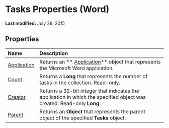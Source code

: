 
# Tasks Properties (Word)

 **Last modified:** July 28, 2015


## Properties



|**Name**|**Description**|
|:-----|:-----|
| [Application](900f7a82-1973-1ab3-0d28-7ab3bb9c3455.md)|Returns an  ** [Application](d1cf6f8f-4e88-bf01-93b4-90a83f79cb44.md)** object that represents the Microsoft Word application.|
| [Count](7013acbb-c2ff-a989-a182-83c55b596ec6.md)|Returns a  **Long** that represents the number of tasks in the collection. Read-only.|
| [Creator](9a545b9d-09eb-4fd8-c3e3-802de2736183.md)|Returns a 32-bit integer that indicates the application in which the specified object was created. Read-only  **Long**.|
| [Parent](feaf30bc-4d61-9c5f-a35b-0a2c7b4bd0fd.md)|Returns an  **Object** that represents the parent object of the specified **Tasks** object.|
